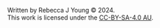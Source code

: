 Written by Rebecca J Young © 2024. \
This work is licensed under the [CC-BY-SA-4.0 AU](http://creativecommons.org/licenses/by-sa/4.0/au/).
